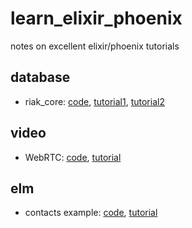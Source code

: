 # learn_elixir_phoenix
notes on excellent elixir/phoenix tutorials

## database

  * riak_core: [code](https://github.com/gpad/no_slides), [tutorial1](https://medium.com/@GPad/create-a-riak-core-application-in-elixir-part-1-41354c1f26c3#.khramm6by), [tutorial2](https://medium.com/@GPad/create-a-riak-core-application-in-elixir-part-2-88bdec73f368#.gezqe9txo)

## video

  * WebRTC: [code](https://github.com/chadbrading/phoenix-webrtc), [tutorial](https://hashrocket.com/blog/posts/implementing-video-chat-in-a-phoenix-application-with-webrtc)
  
## elm

  * contacts example: [code](https://github.com/bigardone/phoenix-and-elm), [tutorial](http://codeloveandboards.com/blog/2017/02/02/phoenix-and-elm-a-real-use-case-pt-1/)
